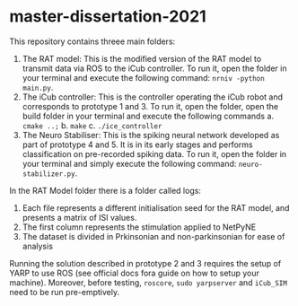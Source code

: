 # master-dissertation-2021

This repository contains threee main folders:

1. The RAT model: This is the modified version of the RAT model to transmit data via ROS to the iCub controller. To run it, open the folder in your terminal and execute the following command: `nrniv -python main.py`.
2. The iCub controller: This is the controller operating the iCub robot and corresponds to prototype 1 and 3. To run it, open the folder, open the build folder in your terminal and execute the following commands 
  a. `cmake ..;`
  b. `make`
  c. `./ice_controller`
3. The Neuro Stabiliser: This is the spiking neural network developed as part of prototype 4 and 5. It is in its early stages and performs classification on pre-recorded spiking data. To run it, open the folder in your terminal and simply execute the following command: `neuro-stabilizer.py`.


In the RAT Model folder there is a folder called logs:
1. Each file represents a different initialisation seed for the RAT model, and presents a matrix of ISI values.
2. The first column represents the stimulation applied to NetPyNE
3. The dataset is divided in Prkinsonian and non-parkinsonian for ease of analysis

Running the solution described in prototype 2 and 3 requires the setup of YARP to use ROS (see official docs fora guide on how to setup your machine).
Moreover, before testing, `roscore`, `sudo yarpserver` and `iCub_SIM` need to be run pre-emptively.
